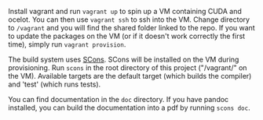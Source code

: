 Install vagrant and run `vagrant up` to spin up a VM containing CUDA and ocelot.
You can then use `vagrant ssh` to ssh into the VM. Change directory to `/vagrant`
and you will find the shared folder linked to the repo. If you want to update
the packages on the VM (or if it doesn't work correctly the first time),
simply run `vagrant provision`.

The build system uses [SCons](http://www.scons.org/). SCons will be installed
on the VM during provisioning. Run `scons` in the root directory of this
project ("/vagrant/" on the VM). Available targets are the default target (which
builds the compiler) and 'test' (which runs tests).

You can find documentation in the `doc` directory. If you have pandoc installed,
you can build the documentation into a pdf by running `scons doc`.
